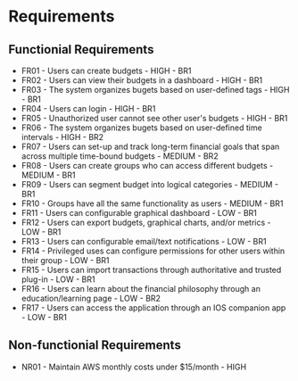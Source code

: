 # Requirements

## Functionial Requirements

- FR01 - Users can create budgets - HIGH - BR1
- FR02 - Users can view their budgets in a dashboard - HIGH - BR1
- FR03 - The system organizes bugets based on user-defined tags - HIGH - BR1
- FR04 - Users can login - HIGH - BR1
- FR05 - Unauthorized user cannot see other user's budgets - HIGH - BR1
- FR06 - The system organizes bugets based on user-defined time intervals - HIGH - BR2
- FR07 - Users can set-up and track long-term financial goals that span across multiple time-bound budgets - MEDIUM - BR2
- FR08 - Users can create groups who can access different budgets - MEDIUM - BR1
- FR09 - Users can segment budget into logical categories - MEDIUM - BR1
- FR10 - Groups have all the same functionality as users - MEDIUM - BR1
- FR11 - Users can configurable graphical dashboard - LOW - BR1
- FR12 - Users can export budgets, graphical charts, and/or metrics - LOW - BR1
- FR13 - Users can configurable email/text notifications - LOW - BR1
- FR14 - Privileged uses can configure permissions for other users within their group - LOW - BR1
- FR15 - Users can import transactions through authoritative and trusted plug-in - LOW - BR1
- FR16 - Users can learn about the financial philosophy through an education/learning page - LOW - BR2
- FR17 - Users can access the application through an IOS companion app - LOW - BR1

## Non-functionial Requirements

- NR01 - Maintain AWS monthly costs under $15/month - HIGH
